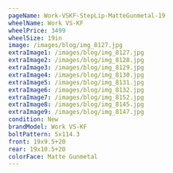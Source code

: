 ```yaml
---
pageName: Work-VSKF-StepLip-MatteGunmetal-19
wheelName: Work VS-KF
wheelPrice: 3499
wheelSize: 19in
image: /images/blog/img_8127.jpg
extraImage1: /images/blog/img_8127.jpg
extraImage2: /images/blog/img_8128.jpg
extraImage3: /images/blog/img_8129.jpg
extraImage4: /images/blog/img_8130.jpg
extraImage5: /images/blog/img_8131.jpg
extraImage6: /images/blog/img_8132.jpg
extraImage7: /images/blog/img_8152.jpg
extraImage8: /images/blog/img_8145.jpg
extraImage9: /images/blog/img_8147.jpg
condition: New
brandModel: Work VS-KF
boltPattern: 5x114.3
front: 19x9.5+20
rear: 19x10.5+20
colorFace: Matte Gunmetal
---
```

